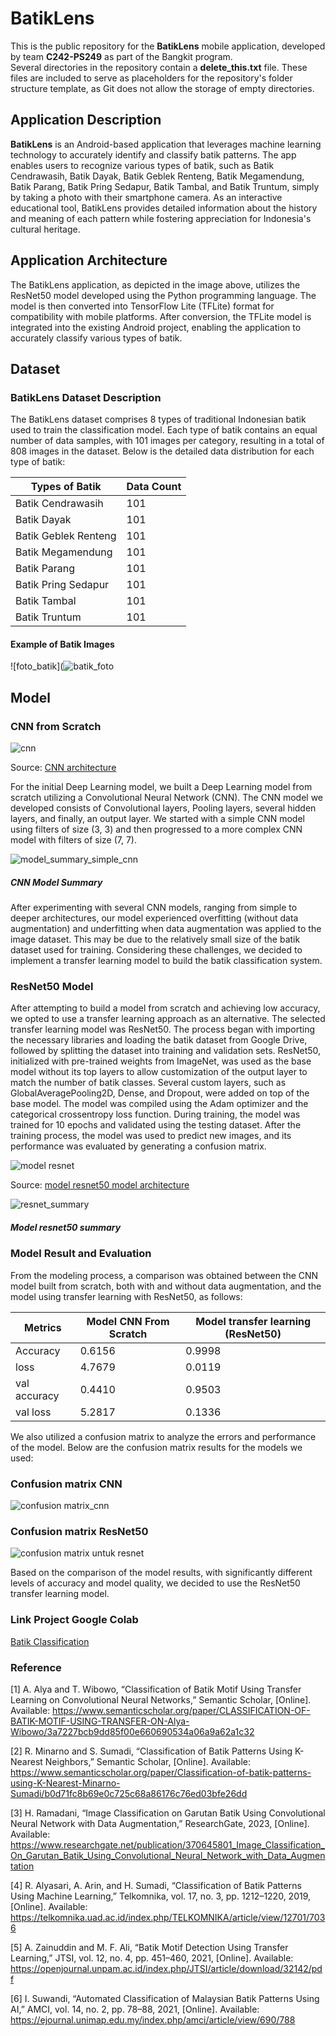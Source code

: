 # BatikLens

This is the public repository for the **BatikLens** mobile application, developed by team **C242-PS249** as part of the Bangkit program.  
Several directories in the repository contain a **delete_this.txt** file. These files are included to serve as placeholders for the repository's folder structure template, as Git does not allow the storage of empty directories.


## Application Description
**BatikLens** is an Android-based application that leverages machine learning technology to accurately identify and classify batik patterns. The app enables users to recognize various types of batik, such as Batik Cendrawasih, Batik Dayak, Batik Geblek Renteng, Batik Megamendung, Batik Parang, Batik Pring Sedapur, Batik Tambal, and Batik Truntum, simply by taking a photo with their smartphone camera. As an interactive educational tool, BatikLens provides detailed information about the history and meaning of each pattern while fostering appreciation for Indonesia's cultural heritage.


## Application Architecture  
The BatikLens application, as depicted in the image above, utilizes the ResNet50 model developed using the Python programming language. The model is then converted into TensorFlow Lite (TFLite) format for compatibility with mobile platforms. After conversion, the TFLite model is integrated into the existing Android project, enabling the application to accurately classify various types of batik.


## Dataset  
### BatikLens Dataset Description  
The BatikLens dataset comprises 8 types of traditional Indonesian batik used to train the classification model. Each type of batik contains an equal number of data samples, with 101 images per category, resulting in a total of 808 images in the dataset. Below is the detailed data distribution for each type of batik:  

<table>
  <thead>
    <tr>
      <th>Types of Batik</th>
      <th>Data Count</th>
    </tr>
  </thead>
  <tbody>
    <tr>
      <td>Batik Cendrawasih</td>
      <td>101</td>
    </tr>
    <tr>
      <td>Batik Dayak</td>
      <td>101</td>
    </tr>
    <tr>
      <td>Batik Geblek Renteng</td>
      <td>101</td>
    </tr>
    <tr>
      <td>Batik Megamendung</td>
      <td>101</td>
    </tr>
    <tr>
      <td>Batik Parang</td>
      <td>101</td>
    </tr>
    <tr>
      <td>Batik Pring Sedapur</td>
      <td>101</td>
    </tr>
    <tr>
      <td>Batik Tambal</td>
      <td>101</td>
    </tr>
    <tr>
      <td>Batik Truntum</td>
      <td>101</td>
    </tr>
  </tbody>
</table>

#### Example of Batik Images  
![foto_batik](![batik_foto](https://github.com/user-attachments/assets/b04aa0f9-b267-4ae0-ac54-4a880568dcb5)


## Model 
### CNN from Scratch
![cnn](https://github.com/user-attachments/assets/7c9f9805-bde8-41ec-a425-949a3c3738b9)


Source: [CNN architecture](https://www.google.com/url?sa=i&url=https%3A%2F%2Fwww.upgrad.com%2Fblog%2Fbasic-cnn-architecture%2F&psig=AOvVaw0Ne8d0ge4sh8XZUWx6rhif&ust=1734098780282000&source=images&cd=vfe&opi=89978449&ved=0CBQQjRxqFwoTCIjd_7-zoooDFQAAAAAdAAAAABAE)

For the initial Deep Learning model, we built a Deep Learning model from scratch utilizing a Convolutional Neural Network (CNN). The CNN model we developed consists of Convolutional layers, Pooling layers, several hidden layers, and finally, an output layer. We started with a simple CNN model using filters of size (3, 3) and then progressed to a more complex CNN model with filters of size (7, 7).

![model_summary_simple_cnn](https://github.com/user-attachments/assets/beaf357c-e1e0-4973-81e2-fb66e2809e70)


##### CNN Model Summary  
After experimenting with several CNN models, ranging from simple to deeper architectures, our model experienced overfitting (without data augmentation) and underfitting when data augmentation was applied to the image dataset. This may be due to the relatively small size of the batik dataset used for training. Considering these challenges, we decided to implement a transfer learning model to build the batik classification system.  




### ResNet50 Model  
After attempting to build a model from scratch and achieving low accuracy, we opted to use a transfer learning approach as an alternative. The selected transfer learning model was ResNet50. The process began with importing the necessary libraries and loading the batik dataset from Google Drive, followed by splitting the dataset into training and validation sets. ResNet50, initialized with pre-trained weights from ImageNet, was used as the base model without its top layers to allow customization of the output layer to match the number of batik classes. Several custom layers, such as GlobalAveragePooling2D, Dense, and Dropout, were added on top of the base model. The model was compiled using the Adam optimizer and the categorical crossentropy loss function. During training, the model was trained for 10 epochs and validated using the testing dataset. After the training process, the model was used to predict new images, and its performance was evaluated by generating a confusion matrix.

![model resnet](https://github.com/user-attachments/assets/58e4859f-e52f-4551-a7ab-0e76f28addbb)



Source:  [model resnet50 model architecture](https://commons.wikimedia.org/wiki/File:ResNet50.png)




![resnet_summary](https://github.com/user-attachments/assets/6189c213-7101-4c14-bbbd-9555f24cab1b)


##### Model resnet50 summary

### Model Result and Evaluation
From the modeling process, a comparison was obtained between the CNN model built from scratch, both with and without data augmentation, and the model using transfer learning with ResNet50, as follows:  
<table>
  <thead>
    <tr>
      <th>Metrics</th>
      <th>Model CNN From Scratch</th>
      <th>Model transfer learning (ResNet50)</th>
    </tr>
  </thead>
  <tbody>
    <tr>
      <td>Accuracy</td>
      <td>0.6156</td>
      <td>0.9998</td>
    </tr>
    <tr>
      <td>loss</td>
      <td>4.7679</td>
      <td>0.0119</td>
    </tr>
    <tr>
      <td>val accuracy</td>
      <td>0.4410</td>
      <td>0.9503</td>
    </tr>
    <tr>
      <td>val loss</td>
      <td>5.2817</td>
      <td>0.1336</td>
    </tr>
  </tbody>
</table>


We also utilized a confusion matrix to analyze the errors and performance of the model. Below are the confusion matrix results for the models we used:  

### Confusion matrix CNN 
![confusion matrix_cnn](https://github.com/user-attachments/assets/8aa4816f-c06a-41e1-9ed7-1f94e8cb54eb)



### Confusion matrix ResNet50

![confusion matrix untuk resnet](https://github.com/user-attachments/assets/f0ae1d9f-ac33-4b0f-b50e-83a017b57205)


Based on the comparison of the model results, with significantly different levels of accuracy and model quality, we decided to use the ResNet50 transfer learning model.  


### Link Project Google Colab

[Batik Classification](https://colab.research.google.com/drive/1kKXlR55oiDNd74e430Bpk3KRBSVOXA2J?usp=sharing)

### Reference
[1] A. Alya and T. Wibowo, “Classification of Batik Motif Using Transfer Learning on Convolutional Neural Networks,” Semantic Scholar, [Online]. Available: https://www.semanticscholar.org/paper/CLASSIFICATION-OF-BATIK-MOTIF-USING-TRANSFER-ON-Alya-Wibowo/3a7227bcb9dd85f00e660690534a06a9a62a1c32  

[2] R. Minarno and S. Sumadi, “Classification of Batik Patterns Using K-Nearest Neighbors,” Semantic Scholar, [Online]. Available: https://www.semanticscholar.org/paper/Classification-of-batik-patterns-using-K-Nearest-Minarno-Sumadi/b0d71fc8b69e0c725c68a86176c76ed03bfe26dd  

[3] H. Ramadani, “Image Classification on Garutan Batik Using Convolutional Neural Network with Data Augmentation,” ResearchGate, 2023, [Online]. Available: https://www.researchgate.net/publication/370645801_Image_Classification_On_Garutan_Batik_Using_Convolutional_Neural_Network_with_Data_Augmentation  

[4] R. Alyasari, A. Arin, and H. Sumadi, “Classification of Batik Patterns Using Machine Learning,” Telkomnika, vol. 17, no. 3, pp. 1212–1220, 2019, [Online]. Available: https://telkomnika.uad.ac.id/index.php/TELKOMNIKA/article/view/12701/7036  

[5] A. Zainuddin and M. F. Ali, “Batik Motif Detection Using Transfer Learning,” JTSI, vol. 12, no. 4, pp. 451–460, 2021, [Online]. Available: https://openjournal.unpam.ac.id/index.php/JTSI/article/download/32142/pdf  

[6] I. Suwandi, “Automated Classification of Malaysian Batik Patterns Using AI,” AMCI, vol. 14, no. 2, pp. 78–88, 2021, [Online]. Available: https://ejournal.unimap.edu.my/index.php/amci/article/view/690/788  

